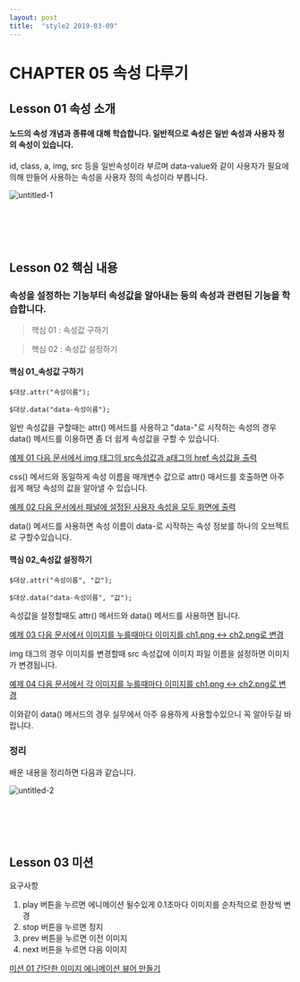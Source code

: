 ```yaml
---
layout: post
title:  "style2 2019-03-09"
---
```


CHAPTER 05  속성 다루기
=============

Lesson 01  속성 소개
-------------

#### 노드의 속성 개념과 종류에 대해 학습합니다. 일반적으로 속성은 일반 속성과 사용자 정의 속성이 있습니다.

id, class, a, img, src 등을 일반속성이라 부르며 data-value와 같이 사용자가 필요에 의해 만들어 사용하는 속성을 사용자 정의 속성이라 부릅니다.

![untitled-1](https://user-images.githubusercontent.com/42795906/53936954-f0ed7a00-40ee-11e9-9f04-0a62d3738e54.gif)

<br><br><br>
Lesson 02  핵심 내용
-------------

### 속성을 설정하는 기능부터 속성값을 알아내는 등의 속성과 관련된 기능을 학습합니다.

> 핵심 01 : 속성값 구하기

> 핵심 02 : 속성값 설정하기

#### 핵심 01_속성값 구하기

<pre><code>$대상.attr("속성이름");

$대상.data("data-속성이름");
</code></pre>

일반 속성값을 구할때는 attr() 메서드를 사용하고 "data-"로 시작하는 속성의 경우 data() 메서드를 이용하면 좀 더 쉽게 속성값을 구할 수 있습니다.

[예제 01 다음 문서에서 img 태그의 src속성값과 a태그의 href 속성값을 출력](https://jsfiddle.net/pt4n5egx/2/)

css() 메서드와 동일하게 속성 이름을 매개변수 값으로 attr() 매서드를 호출하면 아주 쉽게 해당 속성의 값을 알아낼 수 있습니다.

[예제 02 다음 문서에서 패널에 설정된 사용자 속성을 모두 화면에 출력](https://jsfiddle.net/xja5ct2d/3/)

data() 메서드를 사용하면 속성 이름이 data-로 시작하는 속성 정보를 하나의 오브젝트로 구할수있습니다.

#### 핵심 02_속성값 설정하기

<pre><code>$대상.attr("속성이름", "값");

$대상.data("data-속성이름", "값");
</code></pre>

속성값을 설정할때도 attr() 메서드와 data() 메서드를 사용하면 됩니다.

[예제 03 다음 문서에서 이미지를 누를때마다 이미지를 ch1.png <-> ch2.png로 변경](https://jsfiddle.net/erb6L4z5/3/)

img 태그의 경우 이미지를 변경할때 src 속성값에 이미지 파일 이름을 설정하면 이미지가 변경됩니다.

[예제 04 다음 문서에서 각 이미지를 누를때마다 이미지를 ch1.png <-> ch2.png로 변경](https://jsfiddle.net/wet6kzr1/3/)

이와같이 data() 메서드의 경우 실무에서 아주 유용하게 사용할수있으니 꼭 알아두길 바랍니다.

### 정리

배운 내용을 정리하면 다음과 같습니다.

![untitled-2](https://user-images.githubusercontent.com/42795906/53941705-2d73a280-40fc-11e9-8a2d-eb3bcb718ef1.gif)

<br><br><br>
Lesson 03  미션
-------------

요구사항

01. play 버튼을 누르면 에니메이션 될수있게 0.1초마다 이미지를 순차적으로 한장씩 변경
02. stop 버튼을 누르면 정지
03. prev 버튼을 누르면 이전 이미지
04. next 버튼을 누르면 다음 이미지

[미션 01 간단한 이미지 에니메이션 뷰어 만들기](https://jsfiddle.net/2j7h5f1y/8/)
